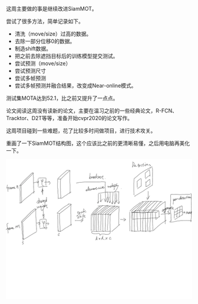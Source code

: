 这周主要做的事是继续改进SiamMOT。

尝试了很多方法，简单记录如下。

- 清洗（move/size）过高的数据。
- 去除一部分位移0的数据。
- 制造shift数据。
- 把之前去除遮挡目标后的训练模型提交测试。
- 尝试预测（move/size）
- 尝试预测尺寸
- 尝试多帧预测
- 尝试多帧预测并融合结果，改变成Near-online模式。

测试集MOTA达到52.1，比之前又提升了一点点。

论文阅读这周没有读新的论文，主要在温习之前的一些经典论文，R-FCN、Tracktor、D2T等等，准备开始cvpr2020的论文写作。

这周项目碰到一些难题，花了比较多时间做项目，进行技术攻关。

重画了一下SiamMOT结构图，这个应该比之前的更清晰易懂，之后用电脑再美化一下。

![](./论文思路整理_157.png)
